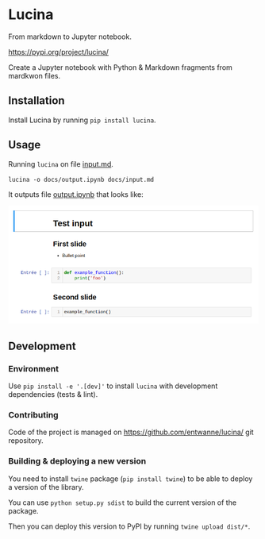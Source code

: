 Lucina
======

From markdown to Jupyter notebook.

https://pypi.org/project/lucina/

Create a Jupyter notebook with Python & Markdown fragments from mardkwon files.

## Installation

Install Lucina by running `pip install lucina`.

## Usage

Running `lucina` on file [input.md](https://github.com/entwanne/lucina/tree/master/docs/input.md).

```shell
lucina -o docs/output.ipynb docs/input.md
```

It outputs file [output.ipynb](docs/output.ipynb) that looks like:

![Screenshot](https://raw.githubusercontent.com/entwanne/lucina/master/docs/screen.png)

## Development

### Environment

Use `pip install -e '.[dev]'` to install `lucina` with development dependencies (tests & lint).

### Contributing

Code of the project is managed on <https://github.com/entwanne/lucina/> git repository.

### Building & deploying a new version

You need to install `twine` package (`pip install twine`) to be able to deploy a version of the library.

You can use `python setup.py sdist` to build the current version of the package.

Then you can deploy this version to PyPI by running `twine upload dist/*`.
